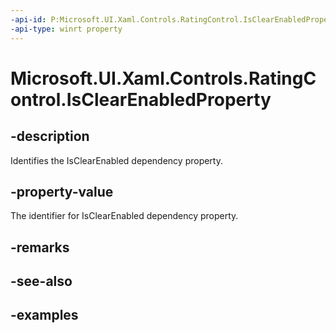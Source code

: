 ```yaml
---
-api-id: P:Microsoft.UI.Xaml.Controls.RatingControl.IsClearEnabledProperty
-api-type: winrt property
---
```


<!-- Property syntax.
public DependencyProperty IsClearEnabledProperty { get; }
-->

# Microsoft.UI.Xaml.Controls.RatingControl.IsClearEnabledProperty

## -description

Identifies the IsClearEnabled dependency property.

## -property-value

The identifier for IsClearEnabled dependency property.

## -remarks

## -see-also

## -examples

